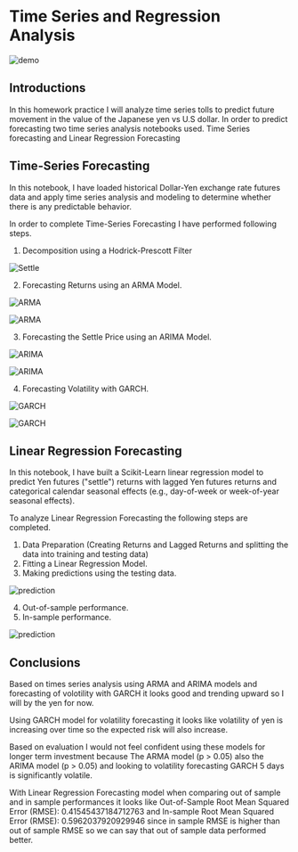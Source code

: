 # Time Series and Regression Analysis

![demo](https://github.com/amanafzali/bootcamp_Time-Series/blob/main/Pictures/Time%20series%20demo.png?raw=true)

## Introductions

In this homework practice I will analyze time series tolls to predict future movement in the value of the Japanese yen vs U.S dollar. In order to predict forecasting two time series analysis notebooks used. Time Series forecasting and Linear Regression Forecasting

## Time-Series Forecasting

In this notebook, I have loaded historical Dollar-Yen exchange rate futures data and apply time series analysis and modeling to determine whether there is any predictable behavior.

In order to complete Time-Series Forecasting I have performed following steps.

1. Decomposition using a Hodrick-Prescott Filter

![Settle](https://github.com/amanafzali/bootcamp_Time-Series/blob/main/Pictures/Settle%20vs%20Trend.PNG?raw=true)


2. Forecasting Returns using an ARMA Model.

![ARMA](https://github.com/amanafzali/bootcamp_Time-Series/blob/main/Pictures/ARMA%20model%20results.PNG?raw=true)

![ARMA](https://github.com/amanafzali/bootcamp_Time-Series/blob/main/Pictures/5%20days%20return%20forecast.PNG?raw=true)

3. Forecasting the Settle Price using an ARIMA Model.

![ARIMA](https://github.com/amanafzali/bootcamp_Time-Series/blob/main/Pictures/ARMA%20model%20results.PNG?raw=true)

![ARIMA](https://github.com/amanafzali/bootcamp_Time-Series/blob/main/Pictures/5%20days%20future%20forecase.PNG?raw=true)

4. Forecasting Volatility with GARCH.

![GARCH](https://github.com/amanafzali/bootcamp_Time-Series/blob/main/Pictures/GARCH%20results.PNG?raw=true)

![GARCH](https://github.com/amanafzali/bootcamp_Time-Series/blob/main/Pictures/5%20Days%20forecast%20of%20volatility.PNG?raw=true)


## Linear Regression Forecasting

In this notebook, I have built a Scikit-Learn linear regression model to predict Yen futures ("settle") returns with lagged Yen futures returns and categorical calendar seasonal effects (e.g., day-of-week or week-of-year seasonal effects).

To analyze Linear Regression Forecasting the following steps are completed.

1. Data Preparation (Creating Returns and Lagged Returns and splitting the data into training and testing data)
2. Fitting a Linear Regression Model.
3. Making predictions using the testing data.

![prediction](https://github.com/amanafzali/bootcamp_Time-Series/blob/main/Pictures/Predictions.PNG?raw=true)


4. Out-of-sample performance.
5. In-sample performance.

![prediction](https://github.com/amanafzali/bootcamp_Time-Series/blob/main/Pictures/Performance.PNG?raw=true)


## Conclusions

 Based on times series analysis using ARMA and ARIMA models and forecasting of volotility with GARCH it looks good and trending upward so I will by the yen for now.

Using GARCH model for volatility forecasting it looks like volatility of yen is increasing over time so the expected risk will also increase.

Based on evaluation I would not feel confident using these models for longer term investment because The ARMA model (p > 0.05) also the ARIMA model (p > 0.05) and looking to volatility forecasting GARCH 5 days is significantly volatile.

With Linear Regression Forecasting model when comparing out of sample and in sample performances it looks like Out-of-Sample Root Mean Squared Error (RMSE): 0.41545437184712763 and In-sample Root Mean Squared Error (RMSE): 0.5962037920929946 since in sample RMSE is higher than out of sample RMSE so we can say that out of sample data performed better.
